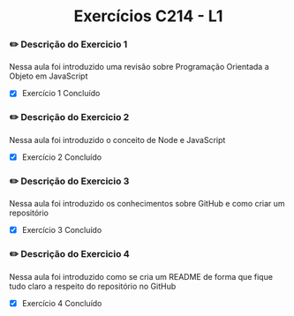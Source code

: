<h1 align  ="center"> Exercícios C214 - L1</h1>

### :pencil2: Descrição do Exercicio 1
<p> Nessa aula foi introduzido uma revisão sobre Programação Orientada a Objeto em JavaScript<p>

- [x] Exercício 1 Concluído

### :pencil2: Descrição do Exercicio 2
<p> Nessa aula foi introduzido o conceito de Node e JavaScript<p>

- [x] Exercício 2 Concluído

### :pencil2: Descrição do Exercicio 3
<p> Nessa aula foi introduzido os conhecimentos sobre GitHub e como criar um repositório <p>

- [x] Exercício 3 Concluído

### :pencil2: Descrição do Exercicio 4
<p> Nessa aula foi introduzido como se cria um README de forma que fique tudo claro a respeito do repositório no GitHub<p>

- [x] Exercício 4 Concluído
